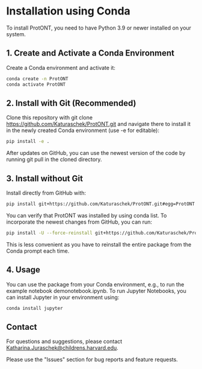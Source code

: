# Installation using Conda

To install ProtONT, you need to have Python 3.9 or newer installed on your system.

## 1. Create and Activate a Conda Environment

Create a Conda environment and activate it:

```bash
conda create -n ProtONT
conda activate ProtONT
```

## 2. Install with Git (Recommended)

Clone this repository with git clone https://github.com/Katuraschek/ProtONT.git and navigate there to install it in the newly created Conda environment (use -e for editable):

```bash
pip install -e .
```

After updates on GitHub, you can use the newest version of the code by running git pull in the cloned directory.

## 3. Install without Git

Install directly from GitHub with:

```bash
pip install git+https://github.com/Katuraschek/ProtONT.git#egg=ProtONT
```

You can verify that ProtONT was installed by using conda list. To incorporate the newest changes from GitHub, you can run:

```bash
pip install -U --force-reinstall git+https://github.com/Katuraschek/ProtONT.git#egg=ProtONT
```

This is less convenient as you have to reinstall the entire package from the Conda prompt each time.

## 4. Usage

You can use the package from your Conda environment, e.g., to run the example notebook demonotebook.ipynb. To run Jupyter Notebooks, you can install Jupyter in your environment using:

```bash
conda install jupyter
```

## Contact

For questions and suggestions, please contact Katharina.Juraschek@childrens.harvard.edu.

Please use the "Issues" section for bug reports and feature requests.
